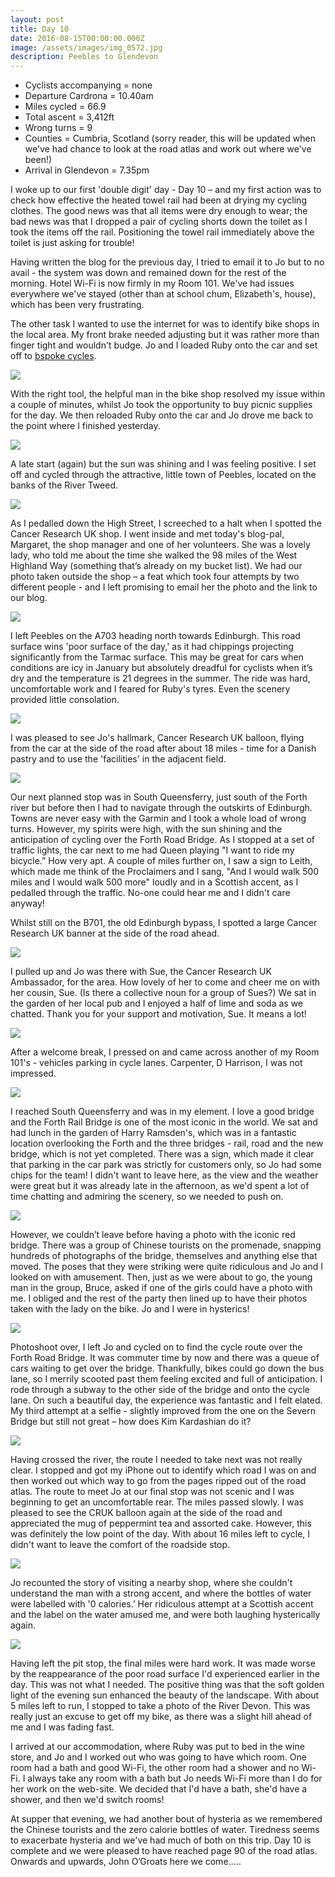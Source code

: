 ```yaml
---
layout: post
title: Day 10
date: 2016-08-15T00:00:00.000Z
image: /assets/images/img_0572.jpg
description: Peebles to Glendevon
---
```



* Cyclists accompanying = none
* Departure Cardrona = 10.40am
* Miles cycled = 66.9
* Total ascent = 3,412ft&nbsp;
* Wrong turns = 9
* Counties = Cumbria, Scotland (sorry reader, this will be updated when we've had chance to look at the road atlas and work out where we've been!)&nbsp;
* Arrival in Glendevon = 7.35‪pm


I woke up to our first 'double digit' day - Day 10 – and my first action was to check how effective the heated towel rail had been at drying my cycling clothes. The good news was that all items were dry enough to wear; the bad news was that I dropped a pair of cycling shorts down the toilet as I took the items off the rail. Positioning the towel rail immediately above the toilet is just asking for trouble!

Having written the blog for the previous day, I tried to email it to Jo but to no avail - the system was down and remained down for the rest of the morning. Hotel Wi-Fi is now firmly in my Room 101. We've had issues everywhere we've stayed (other than at school chum, Elizabeth's, house), which has been very frustrating.

The other task I wanted to use the internet for was to identify bike shops in the local area. My front brake needed adjusting but it was rather more than finger tight and wouldn't budge. Jo and I loaded Ruby onto the car and set off to [bspoke cycles](http://www.bspokepeebles.co.uk/).

![](/uploads/versions/cycle-shop---x----960-1280x---.jpg)

With the right tool, the helpful man in the bike shop resolved my issue within a couple of minutes, whilst Jo took the opportunity to buy picnic supplies for the day. We then reloaded Ruby onto the car and Jo drove me back to the point where I finished yesterday.&nbsp;

![](/uploads/versions/start---x----1280-960x---.jpg)

A late start (again) but the sun was shining and I was feeling positive. I set off and cycled through the attractive, little town of Peebles, located on the banks of the River Tweed.&nbsp;

![](/uploads/versions/peebles---x----1280-976x---.jpg)

As I pedalled down the High Street, I screeched to a halt when I spotted the Cancer Research UK shop. I went inside and met today's blog-pal, Margaret, the shop manager and one of her volunteers. She was a lovely lady, who told me about the time she walked the 98 miles of the West Highland Way (something that’s already on my bucket list). We had our photo taken outside the shop – a feat which took four attempts by two different people - and I left promising to email her the photo and the link to our blog.&nbsp;

![](/uploads/versions/cruk---x----941-1280x---.jpg)

I left Peebles on the A703 heading north towards Edinburgh. This road surface wins 'poor surface of the day,' as it had chippings projecting significantly from the Tarmac surface. This may be great for cars when conditions are icy in January but absolutely dreadful for cyclists when it’s dry and the temperature is 21 degrees in the summer. The ride was hard, uncomfortable work and I feared for Ruby's tyres. Even the scenery provided little consolation.

![](/uploads/versions/scenery---x----1280-960x---.jpg)

I was pleased to see Jo's hallmark, Cancer Research UK balloon, flying from the car at the side of the road after about 18 miles - time for a Danish pastry and to use the 'facilities' in the adjacent field.&nbsp;

![](/uploads/versions/car---x----1280-960x---.jpg)

Our next planned stop was in South Queensferry, just south of the Forth river but before then I had to navigate through the outskirts of Edinburgh. Towns are never easy with the Garmin and I took a whole load of wrong turns. However, my spirits were high, with the sun shining and the anticipation of cycling over the Forth Road Bridge. As I stopped at a set of traffic lights, the car next to me had Queen playing "I want to ride my bicycle.” How very apt. A couple of miles further on, I saw a sign to Leith, which made me think of the Proclaimers and I sang, "And I would walk 500 miles and I would walk 500 more" loudly and in a Scottish accent, as I pedalled through the traffic. No-one could hear me and I didn't care anyway!&nbsp;

Whilst still on the B701, the old Edinburgh bypass, I spotted a large Cancer Research UK banner at the side of the road ahead.

![](/uploads/versions/banner---x----1280-960x---.jpg)

I pulled up and Jo was there with Sue, the Cancer Research UK Ambassador, for the area. How lovely of her to come and cheer me on with her cousin, Sue. (Is there a collective noun for a group of Sues?) We sat in the garden of her local pub and I enjoyed a half of lime and soda as we chatted. Thank you for your support and motivation, Sue. It means a lot!&nbsp;

![](/uploads/versions/sues---x----1280-960x---.jpg)

After a welcome break, I pressed on and came across another of my Room 101's - vehicles parking in cycle lanes. Carpenter, D Harrison, I was not impressed.&nbsp;

![](/uploads/versions/van---x----1029-1280x---.jpg)

I reached South Queensferry and was in my element. I love a good bridge and the Forth Rail Bridge is one of the most iconic in the world. We sat and had lunch in the garden of Harry Ramsden's, which was in a fantastic location overlooking the Forth and the three bridges - rail, road and the new bridge, which is not yet completed. There was a sign, which made it clear that parking in the car park was strictly for customers only, so Jo had some chips for the team! I didn't want to leave here, as the view and the weather were great but it was already late in the afternoon, as we'd spent a lot of time chatting and admiring the scenery, so we needed to push on.&nbsp;

![](/uploads/versions/bridges---x----1280-632x---.jpg)

However, we couldn’t leave before having a photo with the iconic red bridge. There was a group of Chinese tourists on the promenade, snapping hundreds of photographs of the bridge, themselves and anything else that moved. The poses that they were striking were quite ridiculous and Jo and I looked on with amusement. Then, just as we were about to go, the young man in the group, Bruce, asked if one of the girls could have a photo with me. I obliged and the rest of the party then lined up to have their photos taken with the lady on the bike. Jo and I were in hysterics!&nbsp;

![](/uploads/versions/chinese-tourists---x----2048-2048x---.jpg)

Photoshoot over, I left Jo and cycled on to find the cycle route over the Forth Road Bridge. It was commuter time by now and there was a queue of cars waiting to get over the bridge. Thankfully, bikes could go down the bus lane, so I merrily scooted past them feeling excited and full of anticipation. I rode through a subway to the other side of the bridge and onto the cycle lane. On such a beautiful day, the experience was fantastic and I felt elated. My third attempt at a selfie - slightly improved from the one on the Severn Bridge but still not great – how does Kim Kardashian do it?&nbsp;

![](/uploads/versions/selfie---x----1280-960x---.jpg)

Having crossed the river, the route I needed to take next was not really clear. I stopped and got my iPhone out to identify which road I was on and then worked out which way to go from the pages ripped out of the road atlas. The route to meet Jo at our final stop was not scenic and I was beginning to get an uncomfortable rear. The miles passed slowly. I was pleased to see the CRUK balloon again at the side of the road and appreciated the mug of peppermint tea and assorted cake. However, this was definitely the low point of the day. With about 16 miles left to cycle, I didn't want to leave the comfort of the roadside stop.

![](/uploads/versions/blanket---x----1280-960x---.jpg)

Jo recounted the story of visiting a nearby shop, where she couldn't understand the man with a strong accent, and where the bottles of water were labelled with '0 calories.’ Her ridiculous attempt at a Scottish accent and the label on the water amused me, and were both laughing hysterically again.&nbsp;

![](/uploads/versions/water---x----960-1280x---.jpg)

Having left the pit stop, the final miles were hard work. It was made worse by the reappearance of the poor road surface I'd experienced earlier in the day. This was not what I needed. The positive thing was that the soft golden light of the evening sun enhanced the beauty of the landscape. With about 5 miles left to run, I stopped to take a photo of the River Devon. This was really just an excuse to get off my bike, as there was a slight hill ahead of me and I was fading fast.&nbsp;

I arrived at our accommodation, where Ruby was put to bed in the wine store, and Jo and I worked out who was going to have which room. One room had a bath and good Wi-Fi, the other room had a shower and no Wi-Fi. I always take any room with a bath but Jo needs Wi-Fi more than I do for her work on the web-site. We decided that I'd have a bath, she'd have a shower, and then we'd switch rooms!

At supper that evening, we had another bout of hysteria as we remembered the Chinese tourists and the zero calorie bottles of water. Tiredness seems to exacerbate hysteria and we've had much of both on this trip. Day 10 is complete and we were pleased to have reached page 90 of the road atlas. Onwards and upwards, John O’Groats here we come…..